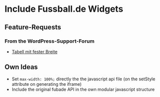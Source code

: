 # Include Fussball.de Widgets

## Feature-Requests

### From the WordPress-Support-Forum
* [Tabell mit fester Breite](https://wordpress.org/support/topic/tabelle-mit-fester-breite/)

## Own Ideas
* Set `max-width: 100%;` directly the the javascript api file (on the setStyle attribute on generating the iframe)
* Include the original fubade API in the own modular javascript structure
